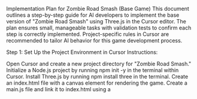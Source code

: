 Implementation Plan for Zombie Road Smash (Base Game)
This document outlines a step-by-step guide for AI developers to implement the base version of "Zombie Road Smash" using Three.js in the Cursor editor. The plan ensures small, manageable tasks with validation tests to confirm each step is correctly implemented. Project-specific rules in Cursor are recommended to tailor AI behavior for this game development process.

Step 1: Set Up the Project Environment in Cursor
Instructions:

Open Cursor and create a new project directory for "Zombie Road Smash."
Initialize a Node.js project by running npm init -y in the terminal within Cursor.
Install Three.js by running npm install three in the terminal.
Create an index.html file with a canvas element for rendering the game.
Create a main.js file and link it to index.html using a <script> tag.
Import Three.js in main.js to ensure it’s available for use.
Test:

Open index.html in a browser via Cursor’s preview feature or a local server.
Check the browser console for errors related to Three.js loading.
Confirm the canvas element appears on the page.
Step 2: Configure Project Rules in Cursor
Instructions:

In Cursor, use Cmd + Shift + P and select "New Cursor Rule" to create a project rule.
Save the rule file in .cursor/rules (e.g., threejs-rules.md).
Add a semantic description: "Apply Three.js-specific guidance for game development."
Set a file pattern: **.js to apply the rule to all JavaScript files.
Include instructions in the rule: "Focus on Three.js best practices for 3D rendering and game loops."
Test:

Reference main.js in a Cursor AI prompt (e.g., "How should I set up a scene in @main.js?").
Verify the AI response aligns with Three.js practices and the project rule.
Step 3: Create a Basic 3D Scene
Instructions:

In main.js, initialize a Three.js scene object.
Add a PerspectiveCamera to the scene with default settings.
Set up a WebGLRenderer and connect it to the canvas element in index.html.
Add a simple 3D cube to the scene using basic geometry and material.
Render the scene using the camera in a basic render loop.
Test:

Reload the browser preview.
Ensure a 3D cube is visible on the canvas.
Check the console for rendering-related errors.
Step 4: Add Camera Controls
Instructions:

Import OrbitControls from Three.js examples in main.js.
Initialize OrbitControls with the camera and renderer.
Update the controls within the render loop to enable camera movement.
Test:

Reload the browser preview.
Use the mouse to rotate, pan, and zoom the camera around the cube.
Confirm smooth camera movement with no errors.
Step 5: Add a Ground Plane
Instructions:

Create a large plane geometry in main.js to act as the game’s ground.
Apply a simple material (e.g., a solid color) to the plane.
Add the plane to the scene and position it flat on the XZ plane.
Adjust the camera to view both the cube and the ground.
Test:

Reload the browser preview.
Verify the ground plane is visible beneath the cube.
Ensure the camera can orbit to see both objects.
Step 6: Implement Basic Lighting
Instructions:

Add an ambient light to the scene for even illumination.
Add a directional light positioned above the scene to create shadows.
Enable shadow casting on the directional light and shadow receiving on the cube and ground.
Turn on shadow mapping in the renderer settings.
Test:

Reload the browser preview.
Confirm the cube and ground are lit with visible shadows.
Check for lighting errors in the console.

Step 7: Create a Simple Vehicle Model
Instructions:

Build a basic vehicle using a box for the body and cylinders for wheels in main.js.
Group the vehicle components into a single object.
Add the vehicle to the scene and position it on the ground plane.
Test:

Reload the browser preview.
Ensure the vehicle is visible on the ground.
Verify the vehicle casts shadows correctly.

Step 8: Add Vehicle Movement Controls
Instructions:

Set up keyboard event listeners in main.js for arrow keys (up, down, left, right).
Enable forward and backward movement with up and down keys.
Enable left and right steering (rotation) with left and right keys.
Update the vehicle’s position and rotation in the render loop based on key inputs.
Test:

Step 9: Add Basic Obstacles
**�t - In src/objects, create a file named obstacle.js.
Define an Obstacle class that creates simple 3D objects (e.g., boxes or spheres).
In track.js, add a method to spawn obstacles at random horizontal positions along the track.
Add spawned obstacles to the scene in game.js.
Test:
Run the game and watch as the player moves forward.
Verify obstacles appear on the track at varying positions and remain visible as the player approaches.

Step 10: Implement Collision Detection
Instructions:
In game.js, create a function to check for collisions between the player and obstacles.
Use Three.js’s Box3 or similar bounding box method for collision detection.
Log a message to the console when a collision occurs.
Test:
Move the player into an obstacle using arrow keys.
Check the browser console for a collision message.

Step 11: Add Collectibles
Instructions:
In src/objects, create a file named collectible.js.
Define a Collectible class that creates small 3D objects (e.g., glowing spheres).
In track.js, add a method to spawn collectibles at random horizontal positions along the track.
Add spawned collectibles to the scene in game.js.
Test:
Start the game and move the player forward.
Confirm collectibles appear on the track at random positions as the player progresses.

Step 12: Implement Collectible Interaction
Instructions:
In game.js, extend the collision detection function to detect player-collectible intersections.
When a collectible is collected, remove it from the scene and log a message to the console.
Test:
Move the player into a collectible.
Ensure the collectible disappears from the track and a message appears in the console.

Step 13: Add Basic Scoring System
Instructions:
In game.js, create a score variable initialized to zero.
Increment the score when a collectible is collected.
Add a simple HTML element (e.g., a <div>) in index.html to display the score, styled via css.
Update the score display in the render loop.
Test:
Collect several collectibles while playing.
Verify the score increases and updates correctly on the screen.

Step 14: Implement Health System
Instructions:
In game.js, create a health variable initialized to 3.
Decrease health by 1 when the player collides with an obstacle.
Add a health display element in index.html, styled via css.
Update the health display in the render loop.
Test:
Collide with obstacles multiple times.
Confirm health decreases and the display updates accurately.

Step 15: Add Game Over Condition
Instructions:
In game.js, check if health reaches zero in the render loop.
If health is zero, stop the render loop and display a "Game Over" message via an HTML overlay.
Test:
Collide with obstacles until health reaches zero.
Ensure the game stops and a "Game Over" message appears on the screen.

Step 16: Integrate Basic Audio
Instructions:
In src/utils, create a file named audio.js.
Use the Web Audio API to load a background music file from the assets folder.
In game.js, start the music when the game begins.
Test:
Launch the game and listen for background music.
Check the console for no audio-related errors.

Step 17: Synchronize Obstacles and Collectibles with Music
Instructions:
In track.js, adjust obstacle and collectible spawning to occur at fixed intervals (e.g., every second).
Tie the interval timing to the game’s runtime, approximating music rhythm for now.
Test:
Play the game and observe obstacles and collectibles appearing at regular intervals.
Confirm the timing feels rhythmic and consistent with the background music.

Step 18: Add Visual Effects for Interactions
Instructions:
In game.js, add a simple visual effect (e.g., a color flash or particle burst) when collecting a collectible.
Add a different effect (e.g., a red flash) when hitting an obstacle.
Use Three.js features like materials or basic particle systems.
Test:
Collect a collectible and verify a visual effect occurs.
Hit an obstacle and confirm a distinct effect appears.